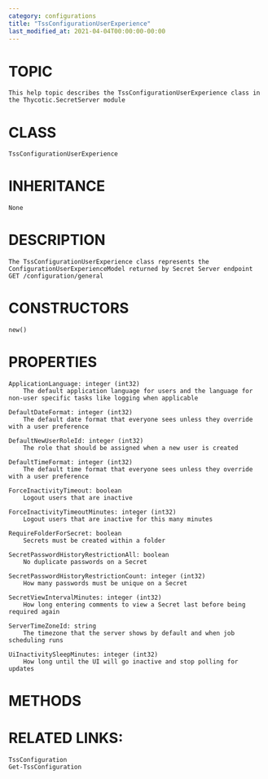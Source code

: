 ```yaml
---
category: configurations
title: "TssConfigurationUserExperience"
last_modified_at: 2021-04-04T00:00:00-00:00
---
```


# TOPIC
    This help topic describes the TssConfigurationUserExperience class in the Thycotic.SecretServer module

# CLASS
    TssConfigurationUserExperience

# INHERITANCE
    None

# DESCRIPTION
    The TssConfigurationUserExperience class represents the ConfigurationUserExperienceModel returned by Secret Server endpoint GET /configuration/general

# CONSTRUCTORS
    new()

# PROPERTIES
    ApplicationLanguage: integer (int32)
        The default application language for users and the language for non-user specific tasks like logging when applicable

    DefaultDateFormat: integer (int32)
        The default date format that everyone sees unless they override with a user preference

    DefaultNewUserRoleId: integer (int32)
        The role that should be assigned when a new user is created

    DefaultTimeFormat: integer (int32)
        The default time format that everyone sees unless they override with a user preference

    ForceInactivityTimeout: boolean
        Logout users that are inactive

    ForceInactivityTimeoutMinutes: integer (int32)
        Logout users that are inactive for this many minutes

    RequireFolderForSecret: boolean
        Secrets must be created within a folder

    SecretPasswordHistoryRestrictionAll: boolean
        No duplicate passwords on a Secret

    SecretPasswordHistoryRestrictionCount: integer (int32)
        How many passwords must be unique on a Secret

    SecretViewIntervalMinutes: integer (int32)
        How long entering comments to view a Secret last before being required again

    ServerTimeZoneId: string
        The timezone that the server shows by default and when job scheduling runs

    UiInactivitySleepMinutes: integer (int32)
        How long until the UI will go inactive and stop polling for updates

# METHODS

# RELATED LINKS:
    TssConfiguration
    Get-TssConfiguration